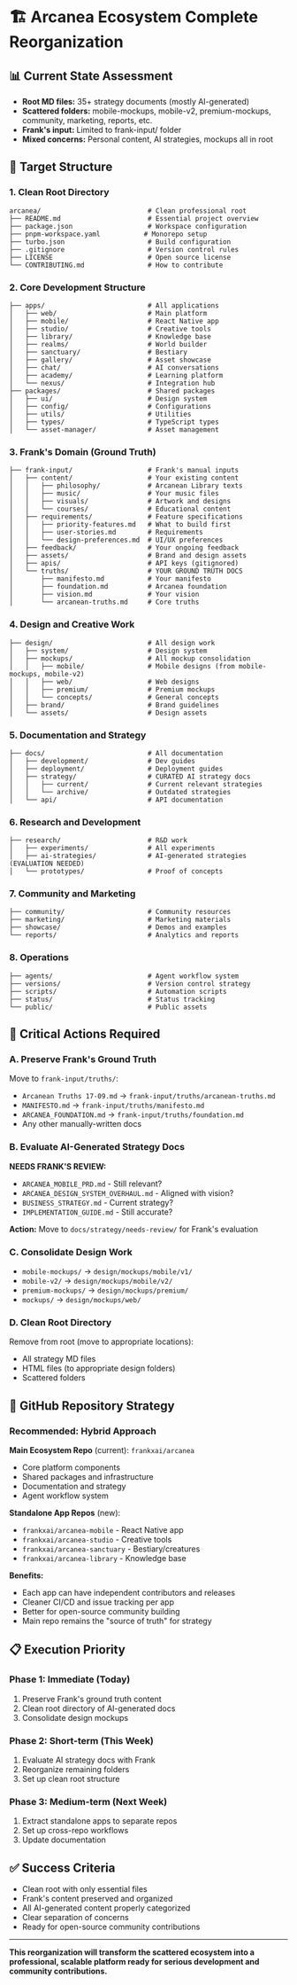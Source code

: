 # 🏗️ Arcanea Ecosystem Complete Reorganization

## 📊 **Current State Assessment**
- **Root MD files:** 35+ strategy documents (mostly AI-generated)
- **Scattered folders:** mobile-mockups, mobile-v2, premium-mockups, community, marketing, reports, etc.
- **Frank's input:** Limited to frank-input/ folder
- **Mixed concerns:** Personal content, AI strategies, mockups all in root

## 🎯 **Target Structure**

### **1. Clean Root Directory**
```
arcanea/                           # Clean professional root
├── README.md                      # Essential project overview
├── package.json                   # Workspace configuration
├── pnpm-workspace.yaml           # Monorepo setup
├── turbo.json                     # Build configuration
├── .gitignore                     # Version control rules
├── LICENSE                        # Open source license
└── CONTRIBUTING.md                # How to contribute
```

### **2. Core Development Structure**
```
├── apps/                          # All applications
│   ├── web/                       # Main platform
│   ├── mobile/                    # React Native app
│   ├── studio/                    # Creative tools
│   ├── library/                   # Knowledge base
│   ├── realms/                    # World builder
│   ├── sanctuary/                 # Bestiary
│   ├── gallery/                   # Asset showcase
│   ├── chat/                      # AI conversations
│   ├── academy/                   # Learning platform
│   └── nexus/                     # Integration hub
├── packages/                      # Shared packages
│   ├── ui/                        # Design system
│   ├── config/                    # Configurations
│   ├── utils/                     # Utilities
│   ├── types/                     # TypeScript types
│   └── asset-manager/             # Asset management
```

### **3. Frank's Domain (Ground Truth)**
```
├── frank-input/                   # Frank's manual inputs
│   ├── content/                   # Your existing content
│   │   ├── philosophy/            # Arcanean Library texts
│   │   ├── music/                 # Your music files
│   │   ├── visuals/               # Artwork and designs
│   │   └── courses/               # Educational content
│   ├── requirements/              # Feature specifications
│   │   ├── priority-features.md   # What to build first
│   │   ├── user-stories.md        # Requirements
│   │   └── design-preferences.md  # UI/UX preferences
│   ├── feedback/                  # Your ongoing feedback
│   ├── assets/                    # Brand and design assets
│   ├── apis/                      # API keys (gitignored)
│   └── truths/                    # YOUR GROUND TRUTH DOCS
│       ├── manifesto.md           # Your manifesto
│       ├── foundation.md          # Arcanea foundation
│       ├── vision.md              # Your vision
│       └── arcanean-truths.md     # Core truths
```

### **4. Design and Creative Work**
```
├── design/                        # All design work
│   ├── system/                    # Design system
│   ├── mockups/                   # All mockup consolidation
│   │   ├── mobile/                # Mobile designs (from mobile-mockups, mobile-v2)
│   │   ├── web/                   # Web designs
│   │   ├── premium/               # Premium mockups
│   │   └── concepts/              # General concepts
│   ├── brand/                     # Brand guidelines
│   └── assets/                    # Design assets
```

### **5. Documentation and Strategy**
```
├── docs/                          # All documentation
│   ├── development/               # Dev guides
│   ├── deployment/                # Deployment guides
│   ├── strategy/                  # CURATED AI strategy docs
│   │   ├── current/               # Current relevant strategies
│   │   └── archive/               # Outdated strategies
│   └── api/                       # API documentation
```

### **6. Research and Development**
```
├── research/                      # R&D work
│   ├── experiments/               # All experiments
│   ├── ai-strategies/             # AI-generated strategies (EVALUATION NEEDED)
│   └── prototypes/                # Proof of concepts
```

### **7. Community and Marketing**
```
├── community/                     # Community resources
├── marketing/                     # Marketing materials
├── showcase/                      # Demos and examples
└── reports/                       # Analytics and reports
```

### **8. Operations**
```
├── agents/                        # Agent workflow system
├── versions/                      # Version control strategy
├── scripts/                       # Automation scripts
├── status/                        # Status tracking
└── public/                        # Public assets
```

## 🚨 **Critical Actions Required**

### **A. Preserve Frank's Ground Truth**
Move to `frank-input/truths/`:
- `Arcanean Truths 17-09.md` → `frank-input/truths/arcanean-truths.md`
- `MANIFESTO.md` → `frank-input/truths/manifesto.md`
- `ARCANEA_FOUNDATION.md` → `frank-input/truths/foundation.md`
- Any other manually-written docs

### **B. Evaluate AI-Generated Strategy Docs**
**NEEDS FRANK'S REVIEW:**
- `ARCANEA_MOBILE_PRD.md` - Still relevant?
- `ARCANEA_DESIGN_SYSTEM_OVERHAUL.md` - Aligned with vision?
- `BUSINESS_STRATEGY.md` - Current strategy?
- `IMPLEMENTATION_GUIDE.md` - Still accurate?

**Action:** Move to `docs/strategy/needs-review/` for Frank's evaluation

### **C. Consolidate Design Work**
- `mobile-mockups/` → `design/mockups/mobile/v1/`
- `mobile-v2/` → `design/mockups/mobile/v2/`
- `premium-mockups/` → `design/mockups/premium/`
- `mockups/` → `design/mockups/web/`

### **D. Clean Root Directory**
Remove from root (move to appropriate locations):
- All strategy MD files
- HTML files (to appropriate design folders)
- Scattered folders

## 🎯 **GitHub Repository Strategy**

### **Recommended: Hybrid Approach**

**Main Ecosystem Repo** (current): `frankxai/arcanea`
- Core platform components
- Shared packages and infrastructure
- Documentation and strategy
- Agent workflow system

**Standalone App Repos** (new):
- `frankxai/arcanea-mobile` - React Native app
- `frankxai/arcanea-studio` - Creative tools
- `frankxai/arcanea-sanctuary` - Bestiary/creatures
- `frankxai/arcanea-library` - Knowledge base

**Benefits:**
- Each app can have independent contributors and releases
- Cleaner CI/CD and issue tracking per app
- Better for open-source community building
- Main repo remains the "source of truth" for strategy

## 📋 **Execution Priority**

### **Phase 1: Immediate (Today)**
1. Preserve Frank's ground truth content
2. Clean root directory of AI-generated docs
3. Consolidate design mockups

### **Phase 2: Short-term (This Week)**
1. Evaluate AI strategy docs with Frank
2. Reorganize remaining folders
3. Set up clean root structure

### **Phase 3: Medium-term (Next Week)**
1. Extract standalone apps to separate repos
2. Set up cross-repo workflows
3. Update documentation

## ✅ **Success Criteria**
- Clean root with only essential files
- Frank's content preserved and organized
- All AI-generated content properly categorized
- Clear separation of concerns
- Ready for open-source community contributions

---

**This reorganization will transform the scattered ecosystem into a professional, scalable platform ready for serious development and community contributions.**